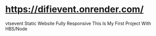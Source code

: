 # https://difievent.onrender.com/
vtsevent
Static Website Fully Responsive 
This Is My First Project With HBS/Node
